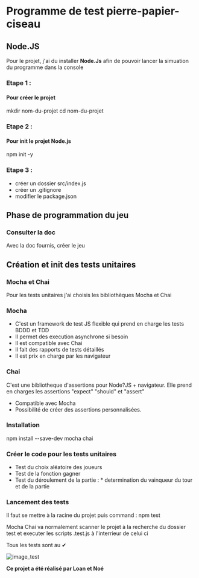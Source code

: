 # Programme de test pierre-papier-ciseau

## Node.JS
Pour le projet, j'ai du installer **Node.Js** afin de pouvoir lancer la simuation
du programme dans la console

### Etape 1 : 
#### Pour créer le projet
mkdir nom-du-projet
cd nom-du-projet
### Etape 2 :
#### Pour init le projet Node.js
npm init -y 
### Etape 3 :
- créer un dossier src/index.js
- créer un .gitignore
- modifier le package.json

## Phase de programmation du jeu
### Consulter la doc
Avec la doc fournis, créer le jeu

## Création et init des tests unitaires
### Mocha et Chai
Pour les tests unitaires j'ai choisis les bibliothèques Mocha et Chai
### Mocha
- C'est un framework de test JS flexible qui prend en charge les tests BDDD et TDD
- Il permet des execution asynchrone si besoin
- Il est compatible avec Chai
- Il fait des rapports de tests détaillés
- Il est prix en charge par les navigateur
### Chai
C'est une bibliotheque d'assertions pour Node?JS + navigateur. Elle prend en charges les assertions "expect" "should" et "assert"
- Compatible avec Mocha 
- Possibilité de créer des assertions personnalisées.

### Installation
npm install --save-dev mocha chai
### Créer le code pour les tests unitaires
 - Test du choix aléatoire des joueurs
 - Test de la fonction gagner
 - Test du déroulement de la partie : * determination du vainqueur du tour et de la partie
 ### Lancement des tests
 Il faut se mettre à la racine du projet
 puis command : npm test

 Mocha Chai va normalement scanner le projet à la recherche du dossier test
 et executer les scripts .test.js à l'interrieur de celui ci

Tous les tests sont au ✔

![image_test](image_test.jpg)

**Ce projet a été réalisé par Loan et Noé**

